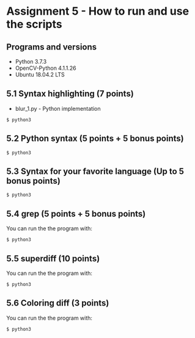 # Assignment 5 - How to run and use the scripts

## Programs and versions
* Python 3.7.3
* OpenCV-Python 4.1.1.26
* Ubuntu 18.04.2 LTS

## 5.1  Syntax highlighting (7 points)
* blur_1.py - Python implementation
```
$ python3
```

## 5.2 Python syntax (5 points + 5 bonus points)

```
$ python3
```

## 5.3 Syntax for your favorite language (Up to 5 bonus points)
```
$ python3
```

## 5.4 grep (5 points + 5 bonus points)
You can run the the program with:
```
$ python3
```

## 5.5 superdiff (10 points)
You can run the the program with:
```
$ python3
```

## 5.6 Coloring diff (3 points)
You can run the the program with:
```
$ python3
```
